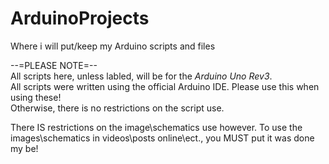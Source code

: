 # ArduinoProjects

Where i will put/keep my Arduino scripts and files	

--=PLEASE NOTE=--  
All scripts here, unless labled, will be for the *Arduino Uno Rev3*.  
All scripts were written using the official Arduino IDE. Please use this when using these!  
Otherwise, there is no restrictions on the script use.  

There IS restrictions on the image\schematics use however.
To use the images\schematics in videos\posts online\ect., you MUST put it was done my be!
